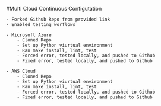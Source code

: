 #Multi Cloud Continuous Configutation

	- Forked Github Repo from provided link
	- Enabled testing worflows

	- Microsoft Azure
		- Cloned Repo
		- Set up Python viurtual environment
		- Ran make install, lint, test
		- Forced error, tested locally, and pushed to Github
		- Fixed error, tested locally, and pushed to Github

	- AWS Cloud
		- Cloned Repo
		- Set up Python viurtual environment
		- Ran make install, lint, test
		- Forced error, tested locally, and pushed to Github
		- Fixed error, tested locally, and pushed to Github
